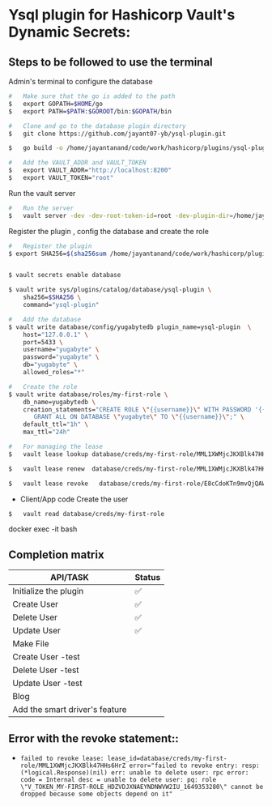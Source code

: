 #   Ysql plugin for Hashicorp Vault's Dynamic Secrets: 

##  Steps to be followed to use the terminal

Admin's terminal to configure the database
```sh
#   Make sure that the go is added to the path
$   export GOPATH=$HOME/go
$   export PATH=$PATH:$GOROOT/bin:$GOPATH/bin

#   Clone and go to the database plugin directory
$   git clone https://github.com/jayant07-yb/ysql-plugin.git

$   go build -o /home/jayantanand/code/work/hashicorp/plugins/ysql-plugin cmd/ysql-plugin/main.go

#   Add the VAULT_ADDR and VAULT_TOKEN
$   export VAULT_ADDR="http://localhost:8200"
$   export VAULT_TOKEN="root"

```

Run the vault server
```sh
#   Run the server 
$   vault server -dev -dev-root-token-id=root -dev-plugin-dir=/home/jayantanand/code/work/hashicorp/plugins

```

Register the plugin , config the database and create the role 
```sh
#   Register the plugin
$ export SHA256=$(sha256sum /home/jayantanand/code/work/hashicorp/plugins/ysql-plugin  | cut -d' ' -f1)


$ vault secrets enable database

$ vault write sys/plugins/catalog/database/ysql-plugin \
    sha256=$SHA256 \
    command="ysql-plugin"

#   Add the database
$ vault write database/config/yugabytedb plugin_name=ysql-plugin  \
    host="127.0.0.1" \
    port=5433 \
    username="yugabyte" \
    password="yugabyte" \
    db="yugabyte" \
    allowed_roles="*"

#   Create the role
$ vault write database/roles/my-first-role \
    db_name=yugabytedb \
    creation_statements="CREATE ROLE \"{{username}}\" WITH PASSWORD '{{password}}' NOINHERIT LOGIN; \
       GRANT ALL ON DATABASE \"yugabyte\" TO \"{{username}}\";" \
    default_ttl="1h" \
    max_ttl="24h"

#   For managing the lease
$   vault lease lookup database/creds/my-first-role/MML1XWMjcJKXBlk47HHs6HrZ

$   vault lease renew  database/creds/my-first-role/MML1XWMjcJKXBlk47HHs6HrZ

$   vault lease revoke   database/creds/my-first-role/E8cCdoKTn9mvQjQAWd5aZohQ
```


-   Client/App code
Create the user 
```sh
$   vault read database/creds/my-first-role
```
docker  exec -it <docker id>  bash

##  Completion matrix
|API/TASK|Status|
|-|-|
| Initialize the plugin|✅|
| Create User |✅ |
| Delete User|✅|
| Update User|✅|
| Make File| |
| Create User -test| |
| Delete User -test| |
| Update User -test| |
| Blog| |
| Add the smart driver's feature|   |


##  Error with the revoke statement::
-   `failed to revoke lease: lease_id=database/creds/my-first-role/MML1XWMjcJKXBlk47HHs6HrZ error="failed to revoke entry: resp: (*logical.Response)(nil) err: unable to delete user: rpc error: code = Internal desc = unable to delete user: pq: role \"V_TOKEN_MY-FIRST-ROLE_HDZVDJXNAEYNDNWVW2IU_1649353280\" cannot be dropped because some objects depend on it"`

